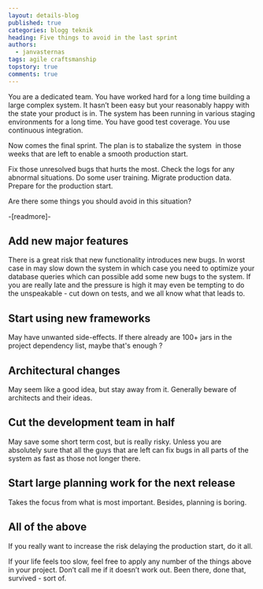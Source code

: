 ```yaml
---
layout: details-blog
published: true
categories: blogg teknik
heading: Five things to avoid in the last sprint
authors:
  - janvasternas
tags: agile craftsmanship
topstory: true
comments: true
---
```


You are a dedicated team. You have worked hard for a long time building a large complex system. It hasn’t been easy but your reasonably happy with the state your product is in. The system has been running in various staging environments for a long time. You have good test coverage. You use continuous integration.

Now comes the final sprint. The plan is to stabalize the system  in those weeks that are left to enable a smooth production start.

Fix those unresolved bugs that hurts the most. Check the logs for any abnormal situations. Do some user training. Migrate production data. Prepare for the production start.

Are there some things you should avoid in this situation?

-[readmore]-

## Add new major features
There is a great risk that new functionality introduces new bugs. In worst case in may slow down the system in which case you need to optimize your database queries which can possible add some new bugs to the system. If you are really late and the pressure is high it may even be tempting to do the unspeakable - cut down on tests, and we all know what that leads to.

## Start using new frameworks
May have unwanted side-effects. If there already are 100+ jars in the project dependency list, maybe that's enough ?

## Architectural changes
May seem like a good idea, but stay away from it. Generally beware of architects and their ideas.

## Cut the development team in half
May save some short term cost, but is really risky. Unless you are absolutely sure that all the guys that are left can fix bugs in all parts of the system as fast as those not longer there.

## Start large planning work for the next release
Takes the focus from what is most important. Besides, planning is boring.

## All of the above
If you really want to increase the risk delaying the production start, do it all.

If your life feels too slow, feel free to apply any number of the things above in your project. Don’t call me if it doesn’t work out. Been there, done that, survived - sort of.
